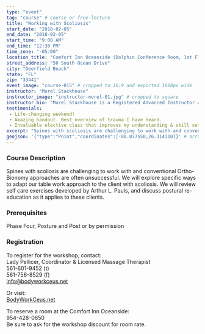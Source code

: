 ```yaml
---
type: "event"
tag: "course" # course or free-lecture
title: "Working with Scoliosis"
start_date: "2018-02-05"
end_date: "2018-02-05"
start_time: "9:00 AM"
end_time: "12:30 PM"
time_zone: "-05:00"
location_title: "Comfort Inn Oceanside (Dolphin Conference Room, 1st Floor)"
street_address: "50 South Ocean Drive"
city: "Deerfield Beach"
state: "FL"
zip: "33441"
event_image: "course-015" # cropped to 16:9 and exported 1600px wide 
instructor: "Morel Stackhouse"
instructor_image: "instructor-morel-01.jpg" # cropped to square
instructor_bio: "Morel Stackhouse is a Registered Advanced Instructor with the Society of Ortho-Bionomy International. She began her study of Ortho-Bionomy in 1984 and was fortunate to have studied with Arthur Lincoln Pauls D.O., the system's Founder. Morel has been teaching throughout the US since 1989. She enjoys introducing this bodywork system to others and working with students to develop their skill and confidence as they grow with the work. She is approved by the National Certification Board for Therapeutic Massage and Bodywork (NCBTMB) as a Continuing Education Approved Provider."
testimonials:
 - Life-changing weekend!
 - Amazing handout. Best overview of trauma I have heard.
 - Invaluable elective class that improves my understanding & skill set when working with clients who have scars or fractures.
excerpt: "Spines with scoliosis are challenging to work with and conventional Ortho-Bionomy approaches are often unsuccessful. We will explore specific ways to adapt our table work approach to the client with scoliosis. We will review self care exercises developed by Arthur L. Pauls, and discuss postural re-education as it applies to these clients."
geojson: '{"type":"Point","coordinates":[-80.077550,26.314110]}' # array format: [lon, lat]
---
```


### Course Description

Spines with scoliosis are challenging to work with and conventional Ortho-Bionomy approaches are often unsuccessful. We will explore specific ways to adapt our table work approach to the client with scoliosis. We will review self care exercises developed by Arthur L. Pauls, and discuss postural re-education as it applies to these clients.

### Prerequisites

Phase Four, Posture and Post or by permission

### Registration

To register for the workshop, contact:  
Lady Pellicer, Coordinator & Licensed Massage Therapist  
561-601-9452 (t)     
561-756-8529 (f)  
info@bodyworkceus.net  

Or visit:  
[BodyWorkCeus.net](http://www.bodyworkceus.net/)  
  
To reserve a room at the Comfort Inn Oceanside:  
954-428-0650  
Be sure to ask for the workshop discount for room rate.  
